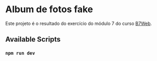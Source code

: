 # Album de fotos fake

Este projeto é o resultado do exercício do módulo 7 do curso [B7Web](https://b7web.com.br).

## Available Scripts

### `npm run dev`

